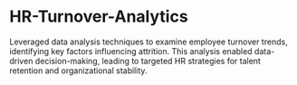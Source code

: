 # HR-Turnover-Analytics
Leveraged data analysis techniques to examine employee turnover trends, identifying key factors influencing attrition. This analysis enabled data-driven decision-making, leading to targeted HR strategies for talent retention and organizational stability.
